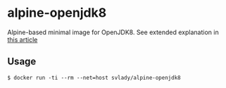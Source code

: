 # alpine-openjdk8
Alpine-based minimal image for OpenJDK8. See extended explanation in [this article](https://medium.com/@hudsonmendes/docker-spring-boot-choosing-the-base-image-for-java-8-9-microservices-on-linux-and-windows-c459ec0c238)

## Usage

```console
$ docker run -ti --rm --net=host svlady/alpine-openjdk8
```
